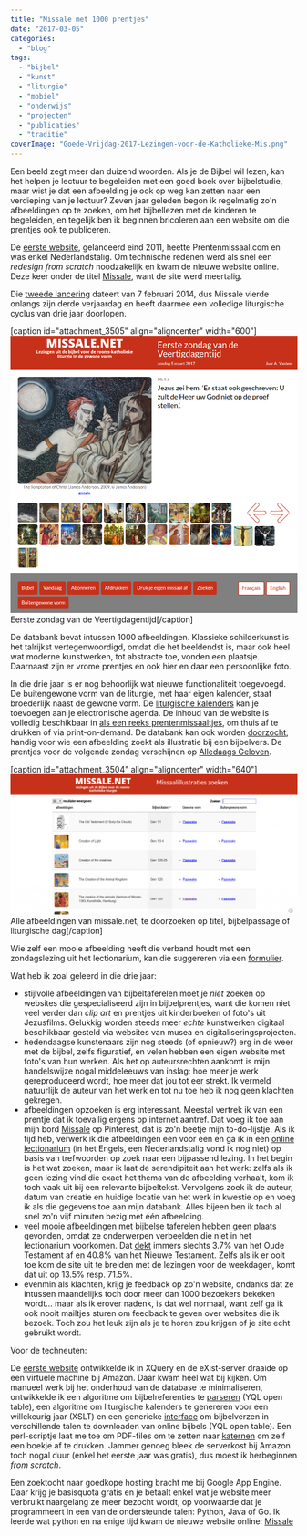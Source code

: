 ```yaml
---
title: "Missale met 1000 prentjes"
date: "2017-03-05"
categories: 
  - "blog"
tags: 
  - "bijbel"
  - "kunst"
  - "liturgie"
  - "mobiel"
  - "onderwijs"
  - "projecten"
  - "publicaties"
  - "traditie"
coverImage: "Goede-Vrijdag-2017-Lezingen-voor-de-Katholieke-Mis.png"
---
```


Een beeld zegt meer dan duizend woorden. Als je de Bijbel wil lezen, kan het helpen je lectuur te begeleiden met een goed boek over bijbelstudie, maar wist je dat een afbeelding je ook op weg kan zetten naar een verdieping van je lectuur? Zeven jaar geleden begon ik regelmatig zo'n afbeeldingen op te zoeken, om het bijbellezen met de kinderen te begeleiden, en tegelijk ben ik beginnen bricoleren aan een website om die prentjes ook te publiceren.

De [eerste website](/blog/nieuw-prentenmissaal/), gelanceerd eind 2011, heette Prentenmissaal.com en was enkel Nederlandstalig. Om technische redenen werd als snel een _redesign from scratch_ noodzakelijk en kwam de nieuwe website online. Deze keer onder de titel [Missale](http://www.missale.net/nl), want de site werd meertalig.

Die [tweede lancering](/blog/missale/) dateert van 7 februari 2014, dus Missale vierde onlangs zijn derde verjaardag en heeft daarmee een volledige liturgische cyclus van drie jaar doorlopen.

\[caption id="attachment\_3505" align="aligncenter" width="600"\]![](images/Eerste-zondag-van-de-Veertigdagentijd-2017-Lezingen-voor-de-Katholieke-Mis.png) Eerste zondag van de Veertigdagentijd\[/caption\]

De databank bevat intussen 1000 afbeeldingen. Klassieke schilderkunst is het talrijkst vertegenwoordigd, omdat die het beeldendst is, maar ook heel wat moderne kunstwerken, tot abstracte toe, vonden een plaatsje. Daarnaast zijn er vrome prentjes en ook hier en daar een persoonlijke foto.

In die drie jaar is er nog behoorlijk wat nieuwe functionaliteit toegevoegd. De buitengewone vorm van de liturgie, met haar eigen kalender, staat broederlijk naast de gewone vorm. De [liturgische kalenders](http://gelovenleren.net/liturgische-kalenders/) kan je toevoegen aan je electronische agenda. De inhoud van de website is volledig beschikbaar in [als een reeks prentenmissaaltjes](http://www.missale.net/print/nl), om thuis af te drukken of via print-on-demand. De databank kan ook worden [doorzocht](http://www.missale.net/inventory/nl), handig voor wie een afbeelding zoekt als illustratie bij een bijbelvers. De prentjes voor de volgende zondag verschijnen op [Alledaags Geloven](http://alledaags.gelovenleren.net).

\[caption id="attachment\_3504" align="aligncenter" width="640"\][![](images/Missale-inventory-1024x501.png)](http://www.missale.net/inventory/nl) Alle afbeeldingen van missale.net, te doorzoeken op titel, bijbelpassage of liturgische dag\[/caption\]

Wie zelf een mooie afbeelding heeft die verband houdt met een zondagslezing uit het lectionarium, kan die suggereren via een [formulier](https://docs.google.com/forms/d/e/1FAIpQLSdW80T1u_vzvaUo_IW1OsU2DvtQbqNRL6kuidzBdqtYQ6Am5A/viewform).

Wat heb ik zoal geleerd in die drie jaar:

- stijlvolle afbeeldingen van bijbeltaferelen moet je _niet_ zoeken op websites die gespecialiseerd zijn in bijbelprentjes, want die komen niet veel verder dan _clip art_ en prentjes uit kinderboeken of foto's uit Jezusfilms. Gelukkig worden steeds meer _echte_ kunstwerken digitaal beschikbaar gesteld via websites van musea en digitaliseringsprojecten.
- hedendaagse kunstenaars zijn nog steeds (of opnieuw?) erg in de weer met de bijbel, zelfs figuratief, en velen hebben een eigen website met foto's van hun werken. Als het op auteursrechten aankomt is mijn handelswijze nogal middeleeuws van inslag: hoe meer je werk gereproduceerd wordt, hoe meer dat jou tot eer strekt. Ik vermeld natuurlijk de auteur van het werk en tot nu toe heb ik nog geen klachten gekregen.
- afbeeldingen opzoeken is erg interessant. Meestal vertrek ik van een prentje dat ik toevallig ergens op internet aantref. Dat voeg ik toe aan mijn bord [Missale](https://www.pinterest.com/vicmortelmans/missale/) op Pinterest, dat is zo'n beetje mijn to-do-lijstje. Als ik tijd heb, verwerk ik die afbeeldingen een voor een en ga ik in een [online lectionarium](https://drive.google.com/file/d/0B-659FdpCliwVm5MRW1QWjROM28/view?usp=sharing) (in het Engels, een Nederlandstalig vond ik nog niet) op basis van trefwoorden op zoek naar een bijpassend lezing. In het begin is het wat zoeken, maar ik laat de serendipiteit aan het werk: zelfs als ik geen lezing vind die exact het thema van de afbeelding verhaalt, kom ik toch vaak uit bij een relevante bijbeltekst. Vervolgens zoek ik de auteur, datum van creatie en huidige locatie van het werk in kwestie op en voeg ik als die gegevens toe aan mijn databank. Alles bijeen ben ik toch al snel zo'n vijf minuten bezig met één afbeelding.
- veel mooie afbeeldingen met bijbelse taferelen hebben geen plaats gevonden, omdat ze onderwerpen verbeelden die niet in het lectionarium voorkomen. Dat [dekt](http://catholic-resources.org/Lectionary/Statistics.htm) immers slechts 3.7% van het Oude Testament af en 40.8% van het Nieuwe Testament. Zelfs als ik er ooit toe kom de site uit te breiden met de lezingen voor de weekdagen, komt dat uit op 13.5% resp. 71.5%.
- evenmin als klachten, krijg je feedback op zo'n website, ondanks dat ze intussen maandelijks toch door meer dan 1000 bezoekers bekeken wordt… maar als ik erover nadenk, is dat wel normaal, want zelf ga ik ook nooit mailtjes sturen om feedback te geven over websites die ik bezoek. Toch zou het leuk zijn als je te horen zou krijgen of je site echt gebruikt wordt.

Voor de techneuten:

De [eerste website](/blog/nieuw-prentenmissaal/) ontwikkelde ik in XQuery en de eXist-server draaide op een virtuele machine bij Amazon. Daar kwam heel wat bij kijken. Om manueel werk bij het onderhoud van de database te minimaliseren, ontwikkelde ik een algoritme om bijbelreferenties te [parseren](https://github.com/yql/yql-tables/blob/master/bible/bibleref.xml) (YQL open table), een algoritme om liturgische kalenders te genereren voor een willekeurig jaar (XSLT) en een generieke [interface](https://github.com/yql/yql-tables/blob/master/bible/bible.bible.xml) om bijbelverzen in verschillende talen te downloaden van online bijbels (YQL open table). Een perl-scriptje laat me toe om PDF-files om te zetten naar [katernen](https://github.com/vicmortelmans/Signaturize) om zelf een boekje af te drukken. Jammer genoeg bleek de serverkost bij Amazon toch nogal duur (enkel het eerste jaar was gratis), dus moest ik herbeginnen _from scratch_.

Een zoektocht naar goedkope hosting bracht me bij Google App Engine. Daar krijg je basisquota gratis en je betaalt enkel wat je website meer verbruikt naargelang ze meer bezocht wordt, op voorwaarde dat je programmeert in een van de ondersteunde talen: Python, Java of Go. Ik leerde wat python en na enige tijd kwam de nieuwe website online: [Missale](http://www.missale.net/nl)
